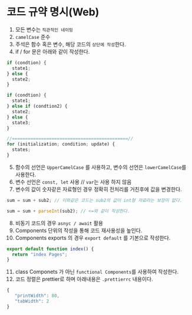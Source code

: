 # 코드 규약 명시(Web)

1. 모든 변수는 `직관적인 네이밍`
2. `camelCase` 준수
3. 주석은 함수 혹은 변수, 해당 코드의 `상단에 작성`한다.
4. if / for 문은 아래와 같이 작성한다.

```jsx
if (condtion) {
  state1;
} else {
  state2;
}

if (condtion) {
  state1;
} else if (condtion2) {
  state2;
} else {
  state3;
}

//============================================//
for (initialization; condition; update) {
  states;
}
```

5. 함수의 선언은 `UpperCamelCase` 를 사용하고, 변수의 선언은 `lowerCamelCase`를 사용한다.
6. 변수 선언은 `const, let` 사용 // `var`는 사용 하지 않음
7. 변수의 값이 숫자같은 자료형인 경우 정확히 전처리를 거친후에 값을 변경한다.

```jsx
sum = sum + sub2; // 이와같은 코드는 sub2의 값이 int형 자료라는 보장이 없다.

sum = sum + parseInt(sub2); // <=와 같이 작성한다.
```

8. 비동기 코드의 경우 `asnyc / await` 활용
9. Components 단위의 작성을 통해 코드 재사용성을 높인다.
10. Components exports 의 경우 `export default` 를 기본으로 작성한다.

```jsx
export default function index() {
  return "index Pages";
}
```

11. class Componets 가 아닌 `functional Components`를 사용하여 작성한다.
12. 코드 정렬은 prettier로 하며 아래내용은 `.prettierrc` 내용이다.

```jsx
{
   "printWidth": 80,
   "tabWidth": 2
}
```
